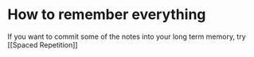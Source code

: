 
# How to remember everything
If you want to commit some of the notes into your long term memory, try [[Spaced Repetition]]